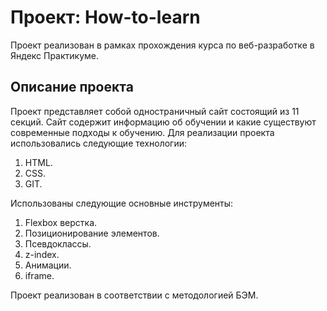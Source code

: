 # Проект: How-to-learn
Проект реализован в рамках прохождения курса по веб-разработке в Яндекс Практикуме.

## Описание проекта
Проект представляет собой одностраничный сайт состоящий из 11 секций. Сайт содержит информацию об обучении и какие существуют современные подходы к обучению.
Для реализации проекта использовались следующие технологии:
1. HTML.
2. CSS.
3. GIT.

Использованы следующие основные инструменты:
1. Flexbox верстка.
2. Позиционирование элементов.
3. Псевдоклассы.
4. z-index.
5. Анимации.
6. iframe.

Проект реализован в соответствии с методологией БЭМ.
